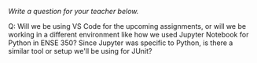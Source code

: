 _Write a question for your teacher below._

Q: Will we be using VS Code for the upcoming assignments, or will we be working in a different environment like how we used Jupyter Notebook for Python in ENSE 350? Since Jupyter was specific to Python, is there a similar tool or setup we'll be using for JUnit? 